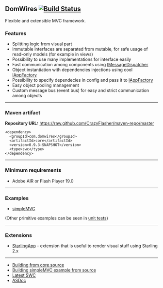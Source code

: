 ## DomWires [![Build Status](https://travis-ci.org/CrazyFlasher/domwires-as3.svg?branch=master)](https://travis-ci.org/CrazyFlasher/domwires-as3)
Flexible and extensible MVC framework.

### Features
* Splitting logic from visual part
* Immutable interfaces are separated from mutable, for safe usage of read-only models (for example in views)
* Possibility to use many implementations for interface easily
* Fast communication among components using [IMessageDispatcher](http://188.166.108.195/projects/domwires/core/doc/com/domwires/core/mvc/message/IMessageDispatcher.html)
* Object instantiation with dependencies injections using cool [IAppFactory](http://188.166.108.195/projects/domwires/core/doc/com/domwires/core/factory/IAppFactory.html#includeExamplesSummary)
* Possibility to specify dependecies in config and pass it to [IAppFactory](http://188.166.108.195/projects/domwires/core/doc/com/domwires/core/factory/IAppFactory.html#includeExamplesSummary)
* Easy object pooling management
* Custom message bus (event bus) for easy and strict communication among objects

***

### Maven artifact
**Repository URL:** https://raw.github.com/CrazyFlasher/maven-repo/master
```
<dependency>
  <groupId>com.domwires</groupId>
  <artifactId>core</artifactId>
  <version>0.9.3-SNAPSHOT</version>
  <type>swc</type>
</dependency>
```

***

### Minimum requirements
* Adobe AIR or Flash Player 19.0

***

### Examples
* [simpleMVC](https://github.com/CrazyFlasher/domwires-as3/tree/master/examples/simpleMVC)

(Other primitive examples can be seen in [unit tests](https://github.com/CrazyFlasher/domwires-as3/tree/master/core/tests))

***

### Extensions
* [StarlingApp](https://github.com/CrazyFlasher/domwires-ext-starlingApp-as3) - extension that is useful to render visual stuff using Starling 2.x

***

- [Building from core source](https://github.com/CrazyFlasher/domwires-as3/wiki/Building-core-(Windows))
- [Building simpleMVC example from source](https://github.com/CrazyFlasher/domwires-as3/wiki/Building-simpleMVC-example-(Windows))
- [Latest SWC](http://188.166.108.195/projects/domwires/core/dw-core.swc)
- [ASDoc](http://188.166.108.195/projects/domwires/core/doc)
